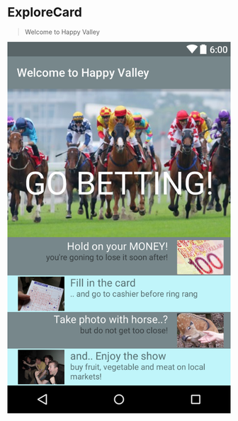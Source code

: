 # ExploreCard
> Welcome to Happy Valley

![alt tag](https://raw.githubusercontent.com/masukuu/ExploreCard/master/app/src/main/res/drawable/layout-2016-07-20-094305.png)
